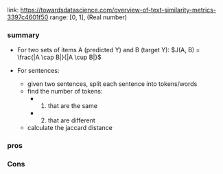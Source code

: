 link: https://towardsdatascience.com/overview-of-text-similarity-metrics-3397c4601f50
range: [0, 1], (Real number)
### summary

- For two sets of items A (predicted Y) and B (target Y):
$J(A, B) = \frac{|A \cap B|}{|A \cup B|}$

- For sentences:
	- given two sentences, split each sentence into tokens/words
	- find the number of tokens:
		- 1) that are the same
		- 2) that are different
	- calculate the jaccard distance

### pros

### Cons
